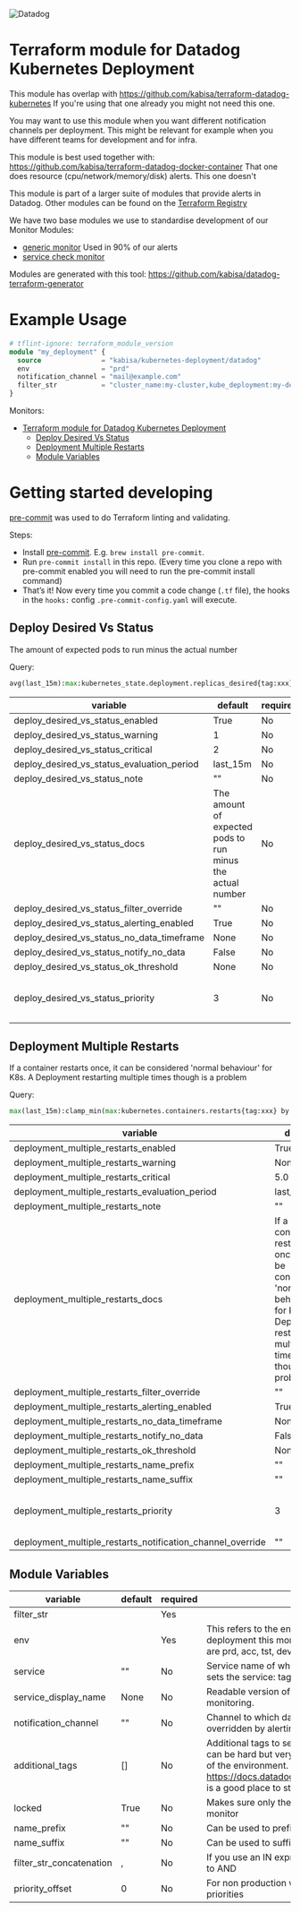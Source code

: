 
![Datadog](https://imgix.datadoghq.com/img/about/presskit/logo-v/dd_vertical_purple.png)

[//]: # (This file is generated. Do not edit, module description can be added by editing / creating module_description.md)

# Terraform module for Datadog Kubernetes Deployment

This module has overlap with https://github.com/kabisa/terraform-datadog-kubernetes
If you're using that one already you might not need this one.

You may want to use this module when you want different notification channels per deployment. 
This might be relevant for example when you have different teams for development and for infra.

This module is best used together with: https://github.com/kabisa/terraform-datadog-docker-container
That one does resource (cpu/network/memory/disk) alerts. This one doesn't

This module is part of a larger suite of modules that provide alerts in Datadog.
Other modules can be found on the [Terraform Registry](https://registry.terraform.io/search/modules?namespace=kabisa&provider=datadog)

We have two base modules we use to standardise development of our Monitor Modules:
- [generic monitor](https://github.com/kabisa/terraform-datadog-generic-monitor) Used in 90% of our alerts
- [service check monitor](https://github.com/kabisa/terraform-datadog-service-check-monitor)

Modules are generated with this tool: https://github.com/kabisa/datadog-terraform-generator

# Example Usage

```terraform
# tflint-ignore: terraform_module_version
module "my_deployment" {
  source               = "kabisa/kubernetes-deployment/datadog"
  env                  = "prd"
  notification_channel = "mail@example.com"
  filter_str           = "cluster_name:my-cluster,kube_deployment:my-deployment"
}

```

Monitors:
* [Terraform module for Datadog Kubernetes Deployment](#terraform-module-for-datadog-kubernetes-deployment)
  * [Deploy Desired Vs Status](#deploy-desired-vs-status)
  * [Deployment Multiple Restarts](#deployment-multiple-restarts)
  * [Module Variables](#module-variables)

# Getting started developing
[pre-commit](http://pre-commit.com/) was used to do Terraform linting and validating.

Steps:
   - Install [pre-commit](http://pre-commit.com/). E.g. `brew install pre-commit`.
   - Run `pre-commit install` in this repo. (Every time you clone a repo with pre-commit enabled you will need to run the pre-commit install command)
   - That’s it! Now every time you commit a code change (`.tf` file), the hooks in the `hooks:` config `.pre-commit-config.yaml` will execute.

## Deploy Desired Vs Status

The amount of expected pods to run minus the actual number

Query:
```terraform
avg(last_15m):max:kubernetes_state.deployment.replicas_desired{tag:xxx} by {cluster_name,host} - max:kubernetes_state.deployment.replicas{tag:xxx} by {cluster_name,host} > 2
```

| variable                                   | default                                  | required | description                      |
|--------------------------------------------|------------------------------------------|----------|----------------------------------|
| deploy_desired_vs_status_enabled           | True                                     | No       |                                  |
| deploy_desired_vs_status_warning           | 1                                        | No       |                                  |
| deploy_desired_vs_status_critical          | 2                                        | No       |                                  |
| deploy_desired_vs_status_evaluation_period | last_15m                                 | No       |                                  |
| deploy_desired_vs_status_note              | ""                                       | No       |                                  |
| deploy_desired_vs_status_docs              | The amount of expected pods to run minus the actual number | No       |                                  |
| deploy_desired_vs_status_filter_override   | ""                                       | No       |                                  |
| deploy_desired_vs_status_alerting_enabled  | True                                     | No       |                                  |
| deploy_desired_vs_status_no_data_timeframe | None                                     | No       |                                  |
| deploy_desired_vs_status_notify_no_data    | False                                    | No       |                                  |
| deploy_desired_vs_status_ok_threshold      | None                                     | No       |                                  |
| deploy_desired_vs_status_priority          | 3                                        | No       | Number from 1 (high) to 5 (low). |


## Deployment Multiple Restarts

If a container restarts once, it can be considered 'normal behaviour' for K8s. A Deployment restarting multiple times though is a problem

Query:
```terraform
max(last_15m):clamp_min(max:kubernetes.containers.restarts{tag:xxx} by {kube_deployment} - hour_before(max:kubernetes.containers.restarts{tag:xxx} by {kube_deployment}), 0) > 5.0
```

| variable                                                   | default                                  | required | description                      |
|------------------------------------------------------------|------------------------------------------|----------|----------------------------------|
| deployment_multiple_restarts_enabled                       | True                                     | No       |                                  |
| deployment_multiple_restarts_warning                       | None                                     | No       |                                  |
| deployment_multiple_restarts_critical                      | 5.0                                      | No       |                                  |
| deployment_multiple_restarts_evaluation_period             | last_15m                                 | No       |                                  |
| deployment_multiple_restarts_note                          | ""                                       | No       |                                  |
| deployment_multiple_restarts_docs                          | If a container restarts once, it can be considered 'normal behaviour' for K8s. A Deployment restarting multiple times though is a problem | No       |                                  |
| deployment_multiple_restarts_filter_override               | ""                                       | No       |                                  |
| deployment_multiple_restarts_alerting_enabled              | True                                     | No       |                                  |
| deployment_multiple_restarts_no_data_timeframe             | None                                     | No       |                                  |
| deployment_multiple_restarts_notify_no_data                | False                                    | No       |                                  |
| deployment_multiple_restarts_ok_threshold                  | None                                     | No       |                                  |
| deployment_multiple_restarts_name_prefix                   | ""                                       | No       |                                  |
| deployment_multiple_restarts_name_suffix                   | ""                                       | No       |                                  |
| deployment_multiple_restarts_priority                      | 3                                        | No       | Number from 1 (high) to 5 (low). |
| deployment_multiple_restarts_notification_channel_override | ""                                       | No       |                                  |


## Module Variables

| variable                 | default  | required | description                                                                                          |
|--------------------------|----------|----------|------------------------------------------------------------------------------------------------------|
| filter_str               |          | Yes      |                                                                                                      |
| env                      |          | Yes      | This refers to the environment or which stage of deployment this monitor is checking. Good values are prd, acc, tst, dev... |
| service                  | ""       | No       | Service name of what you're monitoring. This also sets the service:<service> tag on the monitor      |
| service_display_name     | None     | No       | Readable version of service name of what you're monitoring.                                          |
| notification_channel     | ""       | No       | Channel to which datadog sends alerts, will be overridden by alerting_enabled if that's set to false |
| additional_tags          | []       | No       | Additional tags to set on the monitor. Good tagging can be hard but very useful to make cross sections of the environment. Datadog has a few default tags. https://docs.datadoghq.com/getting_started/tagging/ is a good place to start reading about tags |
| locked                   | True     | No       | Makes sure only the creator or admin can modify the monitor                                          |
| name_prefix              | ""       | No       | Can be used to prefix to the Monitor name                                                            |
| name_suffix              | ""       | No       | Can be used to suffix to the Monitor name                                                            |
| filter_str_concatenation | ,        | No       | If you use an IN expression you need to switch from , to AND                                         |
| priority_offset          | 0        | No       | For non production workloads we can +1 on the priorities                                             |


